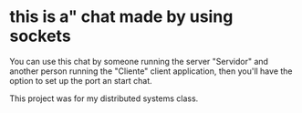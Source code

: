 # this is a" chat made by using sockets
You can use this chat by someone running the server "Servidor" and another person running the "Cliente" client application, then you'll have
the option to set up the port an start chat.

This project was for my distributed systems class.
